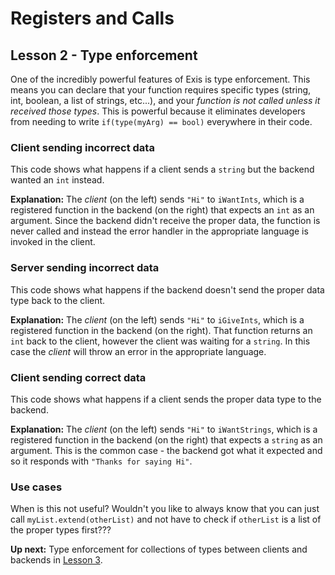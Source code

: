 # Registers and Calls

## Lesson 2 - Type enforcement

One of the incredibly powerful features of Exis is type enforcement. This means you can declare that your function requires specific types (string, int, boolean, a list of strings, etc...), and your *function is not called unless it received those types*. This is powerful because it eliminates developers from needing to write `if(type(myArg) == bool)` everywhere in their code.

### Client sending incorrect data

This code shows what happens if a client sends a `string` but the backend wanted an `int` instead.

<exis-code name="Tour Reg/Call Lesson 2 Fails" editable></exis-code>

**Explanation:** The *client* (on the left) sends `"Hi"` to `iWantInts`, which is a registered function in the backend (on the right) that expects an `int` as an argument. Since the backend didn't receive the proper data, the function is never called and instead the error handler in the appropriate language is invoked in the client.

### Server sending incorrect data

This code shows what happens if the backend doesn't send the proper data type back to the client.

<exis-code name="Tour Reg/Call Lesson 2 Wait Check" editable></exis-code>

**Explanation:** The *client* (on the left) sends `"Hi"` to `iGiveInts`, which is a registered function in the backend (on the right). That function returns an `int` back to the client, however the client was waiting for a `string`. In this case the *client* will throw an error in the appropriate language.

### Client sending correct data

This code shows what happens if a client sends the proper data type to the backend.

<exis-code name="Tour Reg/Call Lesson 2 Works" editable></exis-code>

**Explanation:** The *client* (on the left) sends `"Hi"` to `iWantStrings`, which is a registered function in the backend (on the right) that expects a `string` as an argument. This is the common case - the backend got what it expected and so it responds with `"Thanks for saying Hi"`.

### Use cases

When is this not useful? Wouldn't you like to always know that you can just call `myList.extend(otherList)` and not have to check if `otherList` is a list of the proper types first???

**Up next:** Type enforcement for collections of types between clients and backends in [Lesson 3](/pages/tour/regcall-lesson3.md).
